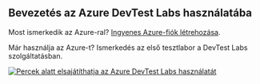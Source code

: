 ## <a name="get-started-with-azure-devtest-labs"></a>Bevezetés az Azure DevTest Labs használatába
Most ismerkedik az Azure-ral? [Ingyenes Azure-fiók létrehozása](https://azure.microsoft.com/free).

Már használja az Azure-t? Ismerkedés az első tesztlabor a DevTest Labs szolgáltatásban.

[![Percek alatt elsajátíthatja az Azure DevTest Labs használatát](./media/devtest-lab-try-it-out/get-started.png)](http://go.microsoft.com/fwlink/?LinkID=627034&clcid=0x409)

